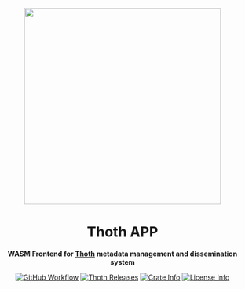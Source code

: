 <div align="center">
  <img src="https://cdn.thoth.pub/thoth_logo.png" height="400" />

  <h1>Thoth APP</h1>

  <p>
    <strong>WASM Frontend for <a href="https://github.com/thoth-pub/thoth/">Thoth</a> metadata management and dissemination system</strong>
  </p>

  <p>
    <a href="https://github.com/thoth-pub/thoth/actions"><img alt="GitHub Workflow" src="https://img.shields.io/github/actions/workflow/status/thoth-pub/thoth/build_test_and_check.yml?branch=master"></a>
    <a href="https://github.com/thoth-pub/thoth/releases"><img alt="Thoth Releases" src="https://img.shields.io/github/release/thoth-pub/thoth.svg?colorB=58839b&maxAge=86400"/></a>
    <a href="https://crates.io/crates/thoth-app"><img alt="Crate Info" src="https://img.shields.io/crates/v/thoth-app.svg?maxAge=86400"/></a>
    <a href="https://github.com/thoth-pub/thoth/blob/master/LICENSE"><img alt="License Info" src="https://img.shields.io/github/license/thoth-pub/thoth.svg?colorB=blue"/></a>
  </p>
</div>

